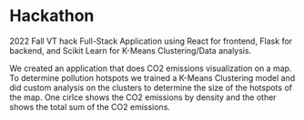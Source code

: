 # Hackathon
2022 Fall VT hack
Full-Stack Application using React for frontend, Flask for backend, and Scikit Learn for K-Means Clustering/Data analysis.

We created an application that does CO2 emissions visualization on a map. To determine pollution hotspots we trained a K-Means Clustering model and did custom analysis on the clusters to determine the size of the hotspots of the map. One cirlce shows the CO2 emissions by density and the other shows the total sum of the CO2 emissions.
